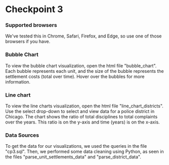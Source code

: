# Checkpoint 3

### Supported browsers
We've tested this in Chrome, Safari, Firefox, and Edge, so use one of those browsers if you have. 

### Bubble Chart
To view the bubble chart visualization, open the html file "bubble_chart". Each bubble represents each unit, and the size of the bubble represents the settlement costs (total over time). Hover over the bubbles for more information.

### Line chart
To view the line charts visualization, open the html file "line_chart_districts". Use the select drop-down to select and view data for a police district in Chicago. The chart shows the ratio of total disciplines to total complaints over the years. This ratio is on the y-axis and time (years) is on the x-axis. 

### Data Sources
To get the data for our visualizations, we used the queries in the file "cp3.sql". Then, we performed some data cleaning using Python, as seen in the files "parse_unit_settlements_data" and "parse_district_data".



